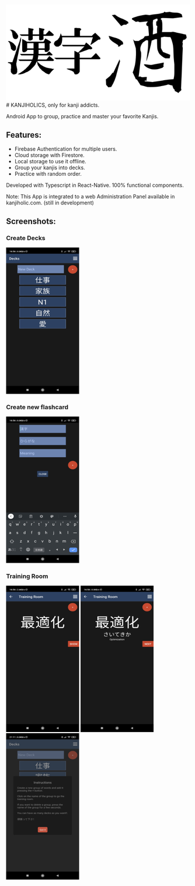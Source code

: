 <img src="https://github.com/programandoconro/kanjiholics/blob/main/screenshots/kanjiholic.png" />
# KANJIHOLICS, only for kanji addicts. 

Android App to group, practice and master your favorite Kanjis.

## Features: 

* Firebase Authentication for multiple users.
* Cloud storage with Firestore.
* Local storage to use it offline.
* Group your kanjis into decks.
* Practice with random order. 

Developed with Typescript in React-Native. 100% functional components. 

Note: This App is integrated to a web Administration Panel available in kanjiholic.com. (still in development)

## Screenshots: 

### Create Decks
<img src="https://github.com/programandoconro/kanjiholics/blob/main/screenshots/Screenshot_2022-01-17-16-56-11-974_com.kanjiholics.jpg" width="200" height="400" />

### Create new flashcard
<img src="https://github.com/programandoconro/kanjiholics/blob/main/screenshots/Screenshot_2022-01-17-16-56-27-004_com.kanjiholics.jpg" width="200" height="400" />

### Training Room
<img src="https://github.com/programandoconro/kanjiholics/blob/main/screenshots/Screenshot_2022-01-17-16-56-52-914_com.kanjiholics.jpg" width="200" height="400" />
<img src="https://github.com/programandoconro/kanjiholics/blob/main/screenshots/Screenshot_2022-01-17-16-56-58-688_com.kanjiholics.jpg" width="200" height="400" />

<img src="https://github.com/programandoconro/kanjiholics/blob/main/screenshots/Screenshot_2022-01-17-21-11-54-781_com.kanjiholics.jpg" width="200" height="400" />

